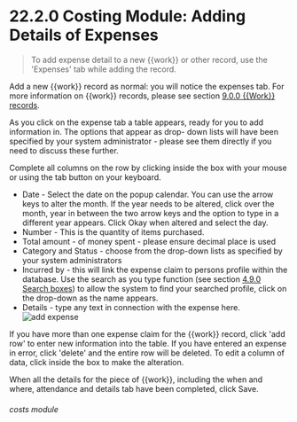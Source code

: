 # 22.2.0    Costing Module: Adding Details of Expenses

> To add expense detail to a new {{work}} or other record, use the 'Expenses' tab while adding the record. 

Add a new {{work}} record as normal: you will notice the expenses tab. For more information on {{work}} records, please see section [9.0.0  {{Work}} records](/help/index/p/9.0.0).

As you click on the expense tab a table appears, ready for you to add information in. The options that appear as drop- down lists will have been specified by your system administrator - please see them directly if you need to discuss these further.

Complete all columns on the row by clicking inside the box with your mouse or using the tab button on your keyboard.

  * Date - Select the date on the popup calendar.  You can use the arrow keys to alter the month. If the year needs to be altered, click over the month, year in between the two arrow keys and the option to type in a different year appears. Click Okay when altered and select the day.
  * Number - This is the quantity of items purchased.
  * Total amount - of money spent - please ensure decimal place is used
  * Category and Status - choose from the drop-down lists as specified by your system administrators
  * Incurred by - this will link the expense claim to persons profile within the database. Use the search as you type function (see section [4.9.0  Search boxes](/help/index/p/4.9.0)) to allow the system to find your searched profile, click on the drop-down as the name appears.
  * Details - type any text in connection with the expense here.
![add expense](202a.png)

If you have more than one expense claim for the {{work}} record, click 'add row' to enter new information into the table. If you have entered an expense in error, click 'delete' and the entire row will be deleted. To edit a column of data, click inside the box to make the alteration.

When all the details for the piece of {{work}}, including the when and where, attendance and details tab have been completed, click Save. 

###### costs module
